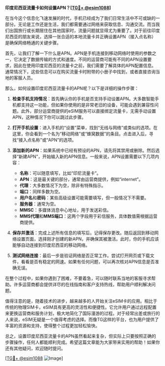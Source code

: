 **印度尼西亚流量卡如何设置APN？[[TG💪+ @esim1088](https://t.me/s/esim1088)]**

在当今这个信息化飞速发展的时代，手机已经成为了我们日常生活中不可或缺的一部分。无论是工作还是生活，我们都需要通过网络来获取信息、沟通交流。而当我们出国旅行或长期居住在其他国家时，流量问题就显得尤为重要了。对于前往印度尼西亚的朋友来说，选择一张合适的本地流量卡并正确设置APN（接入点名称）是确保网络畅通的关键步骤。

首先，让我们了解一下什么是APN。APN是手机连接到移动网络时使用的参数之一，它决定了数据传输的方式和速度。不同的运营商可能有不同的APN设置要求，因此在使用印度尼西亚的流量卡之前，我们需要了解具体的APN配置信息。通常情况下，这些信息可以在购买流量卡时附带的小册子中找到，或者直接咨询当地的客服人员。

那么，如何设置印度尼西亚流量卡的APN呢？以下是详细的操作步骤：

1. **检查手机支持情况**：首先确认你的手机是否支持手动设置APN。大多数智能手机都支持这一功能，但如果你使用的是非常老旧的设备，可能会遇到兼容性问题。此外，部分运营商提供的eSIM服务可以直接绑定流量卡，无需手动设置APN，这种情况下你可以跳过此步骤。

2. **打开手机设置**：进入手机的“设置”菜单，找到“无线与网络”或类似的选项。在这里，你会看到一个名为“移动网络”或“蜂窝数据”的条目。点击进入后，寻找“接入点名称”或“APN”的选项。

3. **添加新的APN**：如果系统中已经有预设的APN，请先将其禁用或删除。然后选择“新建APN”，开始输入新的APN信息。一般来说，APN设置需要以下几项内容：
   - **名称**：可以随意填写，比如“印尼流量卡”。
   - **APN**：这是最关键的部分，通常由运营商提供，例如“internet”。
   - **代理**：大多数情况下为空，除非有特殊指示。
   - **端口**：同样多数为空。
   - **用户名**和**密码**：某些高级设置可能需要填写，但一般情况下不需要。
   - **服务器**：通常为空。
   - **MMSC**：多媒体消息中心地址，用于发送彩信。
   - **MMS代理**和**MMS端口**：这两个字段用于彩信服务，具体数值需根据运营商提供。

4. **保存并激活**：完成上述所有信息的填写后，记得保存更改。随后返回到移动网络设置页面，选择刚才创建的新APN，并确保其被激活。此时，你的手机应该能够自动连接到印度尼西亚的移动网络。

5. **测试网络连接**：最后一步是验证网络是否正常工作。尝试打开网页或下载文件，看看是否有稳定的网速。如果有任何问题，可以再次核对APN信息是否准确无误。

在整个过程中，如果你遇到了困难，不要着急，可以随时联系当地的客服寻求帮助。许多运营商都会提供详尽的在线指南和客户支持热线，帮助用户顺利解决问题。

值得注意的是，随着技术的进步，越来越多的人开始关注eSIM卡的应用。相比于传统的物理SIM卡，eSIM具有更高的灵活性和便捷性。它允许用户通过远程配置来更换运营商和服务计划，极大地简化了国际漫游的过程。对于经常出差或旅行的人来说，eSIM无疑是一个值得考虑的选择。而像TG这样的平台，也为用户提供了丰富的资源和支持，使得整个过程更加轻松愉快。

总之，设置印度尼西亚流量卡的APN虽然看起来复杂，但实际上只要按照正确的步骤操作，任何人都能顺利完成。希望这篇文章能为大家带来实用的帮助！如果你还有其他疑问，欢迎随时提问。

[[TG💪+ @esim1088](https://t.me/s/esim1088) ![Image](https://i.postimg.cc/4NQfJmqS/Snipaste-2025-05-13-00-14-12.png)]